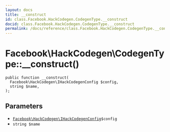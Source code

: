 ```yaml
---
layout: docs
title: __construct
id: class.Facebook.HackCodegen.CodegenType.__construct
docid: class.Facebook.HackCodegen.CodegenType.__construct
permalink: /docs/reference/class.Facebook.HackCodegen.CodegenType.__construct/
---
```

# Facebook\\HackCodegen\\CodegenType::__construct()




``` Hack
public function __construct(
  Facebook\HackCodegen\IHackCodegenConfig $config,
  string $name,
);
```




## Parameters




+ [` Facebook\HackCodegen\IHackCodegenConfig `](<interface.Facebook.HackCodegen.IHackCodegenConfig.md>)`` $config ``
+ ` string $name `